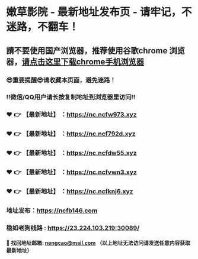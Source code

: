# 嫩草影院 - 最新地址发布页 - 请牢记，不迷路，不翻车！

## 請不要使用国产浏览器，推荐使用谷歌chrome 浏览器，<a href = "https://www.google.cn/chrome/">请点击这里下载chrome手机浏览器</a>

### :sunglasses:重要提醒:sunglasses:请收藏本页面，避免迷路！
### ‼️微信/QQ用户请长按复制地址到浏览器里访问‼️

### :heart: :point_right: 【最新地址】 ：https://nc.ncfw973.xyz
### :heart: :point_right: 【最新地址】 ：https://nc.ncf792d.xyz
### :heart: :point_right: 【最新地址】 ：https://nc.ncfdw55.xyz
### :heart: :point_right: 【最新地址】 ：https://nc.ncfvwn3.xyz
### :heart: :point_right: 【最新地址】 ：https://nc.ncfknj6.xyz

### 地址发布：https://ncfb146.com
### 稳如老狗线路 : https://23.224.103.219:30089/

#### :e-mail: __找回地址邮箱: nengcao@mail.com （以上地址无法访问请发送任意内容获取最新地址）__
